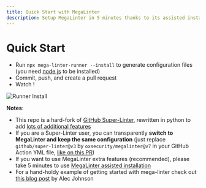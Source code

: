 ```yaml
---
title: Quick Start with MegaLinter
description: Setup MegaLinter in 5 minutes thanks to its assisted installation tool
---
```

<!-- markdownlint-disable MD013 -->
<!-- Generated by .automation/build.py, please do not update manually -->
<!-- quick-start-section-start -->

# Quick Start

- Run `npx mega-linter-runner --install` to generate configuration files (you need [node.js](https://nodejs.org/en/) to be installed)
- Commit, push, and create a pull request
- Watch !

![Runner Install](https://github.com/oxsecurity/megalinter/blob/main/docs/assets/images/mega-linter-runner-generator.gif?raw=true)

**Notes**:

- This repo is a hard-fork of [GitHub Super-Linter](https://github.com/github/super-linter), rewritten in python to add [lots of additional features](mega-linter-vs-super-linter.md)
- If you are a Super-Linter user, you can transparently **switch to MegaLinter and keep the same configuration** (just replace `github/super-linter@v3` by `oxsecurity/megalinter@v7` in your GitHub Action YML file, [like on this PR](https://github.com/nvuillam/npm-groovy-lint/pull/109))
- If you want to use MegaLinter extra features (recommended), please take 5 minutes to use [MegaLinter assisted installation](install-assisted.md)
- For a hand-holdy example of getting started with mega-linter check out [this blog post](https://ayyjohn.com/posts/linting-a-jekyll-blog-with-mega-linter) by Alec Johnson

<!-- quick-start-section-end -->
